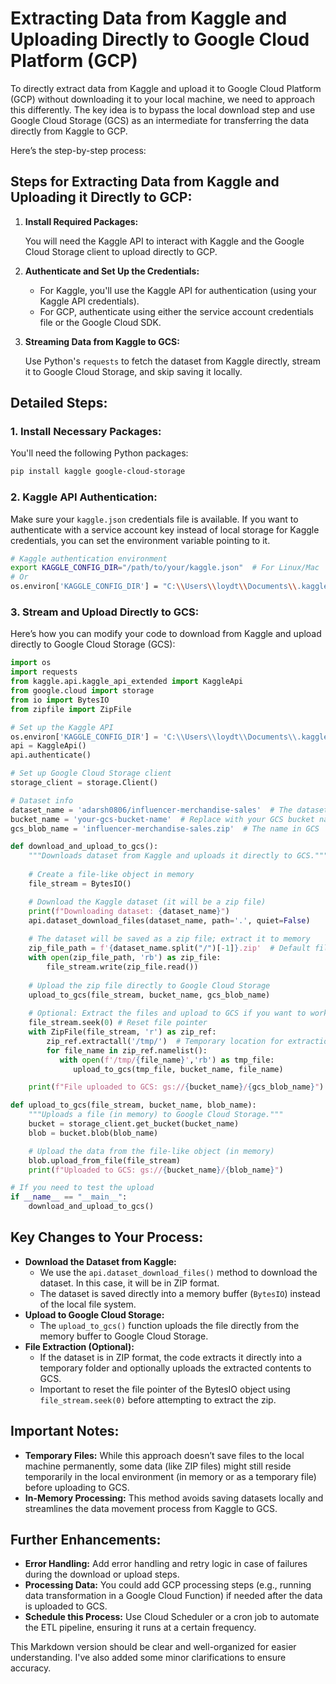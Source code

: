 # Extracting Data from Kaggle and Uploading Directly to Google Cloud Platform (GCP)

To directly extract data from Kaggle and upload it to Google Cloud Platform (GCP) without downloading it to your local machine, we need to approach this differently. The key idea is to bypass the local download step and use Google Cloud Storage (GCS) as an intermediate for transferring the data directly from Kaggle to GCP.

Here’s the step-by-step process:

## Steps for Extracting Data from Kaggle and Uploading it Directly to GCP:

1. **Install Required Packages:**

   You will need the Kaggle API to interact with Kaggle and the Google Cloud Storage client to upload directly to GCP.

2. **Authenticate and Set Up the Credentials:**

   *   For Kaggle, you'll use the Kaggle API for authentication (using your Kaggle API credentials).
   *   For GCP, authenticate using either the service account credentials file or the Google Cloud SDK.

3. **Streaming Data from Kaggle to GCS:**

   Use Python's `requests` to fetch the dataset from Kaggle directly, stream it to Google Cloud Storage, and skip saving it locally.

## Detailed Steps:

### 1. Install Necessary Packages:

You'll need the following Python packages:

```bash
pip install kaggle google-cloud-storage
```

### 2. Kaggle API Authentication:

Make sure your `kaggle.json` credentials file is available. If you want to authenticate with a service account key instead of local storage for Kaggle credentials, you can set the environment variable pointing to it.

```bash
# Kaggle authentication environment
export KAGGLE_CONFIG_DIR="/path/to/your/kaggle.json"  # For Linux/Mac
# Or
os.environ['KAGGLE_CONFIG_DIR'] = "C:\\Users\\loydt\\Documents\\.kaggle"  # For Windows
```

### 3. Stream and Upload Directly to GCS:

Here’s how you can modify your code to download from Kaggle and upload directly to Google Cloud Storage (GCS):

```python
import os
import requests
from kaggle.api.kaggle_api_extended import KaggleApi
from google.cloud import storage
from io import BytesIO
from zipfile import ZipFile

# Set up the Kaggle API
os.environ['KAGGLE_CONFIG_DIR'] = 'C:\\Users\\loydt\\Documents\\.kaggle'  # Path to your Kaggle credentials
api = KaggleApi()
api.authenticate()

# Set up Google Cloud Storage client
storage_client = storage.Client()

# Dataset info
dataset_name = 'adarsh0806/influencer-merchandise-sales'  # The dataset you want to download
bucket_name = 'your-gcs-bucket-name'  # Replace with your GCS bucket name
gcs_blob_name = 'influencer-merchandise-sales.zip'  # The name in GCS

def download_and_upload_to_gcs():
    """Downloads dataset from Kaggle and uploads it directly to GCS."""
    
    # Create a file-like object in memory
    file_stream = BytesIO()

    # Download the Kaggle dataset (it will be a zip file)
    print(f"Downloading dataset: {dataset_name}")
    api.dataset_download_files(dataset_name, path='.', quiet=False)
    
    # The dataset will be saved as a zip file; extract it to memory
    zip_file_path = f'{dataset_name.split("/")[-1]}.zip'  # Default file name from Kaggle
    with open(zip_file_path, 'rb') as zip_file:
        file_stream.write(zip_file.read())
    
    # Upload the zip file directly to Google Cloud Storage
    upload_to_gcs(file_stream, bucket_name, gcs_blob_name)
    
    # Optional: Extract the files and upload to GCS if you want to work with CSV/JSON data later.
    file_stream.seek(0) # Reset file pointer
    with ZipFile(file_stream, 'r') as zip_ref:
        zip_ref.extractall('/tmp/')  # Temporary location for extraction
        for file_name in zip_ref.namelist():
           with open(f'/tmp/{file_name}','rb') as tmp_file:
              upload_to_gcs(tmp_file, bucket_name, file_name)

    print(f"File uploaded to GCS: gs://{bucket_name}/{gcs_blob_name}")

def upload_to_gcs(file_stream, bucket_name, blob_name):
    """Uploads a file (in memory) to Google Cloud Storage."""
    bucket = storage_client.get_bucket(bucket_name)
    blob = bucket.blob(blob_name)

    # Upload the data from the file-like object (in memory)
    blob.upload_from_file(file_stream)
    print(f"Uploaded to GCS: gs://{bucket_name}/{blob_name}")

# If you need to test the upload
if __name__ == "__main__":
    download_and_upload_to_gcs()
```

## Key Changes to Your Process:

*   **Download the Dataset from Kaggle:**
    *   We use the `api.dataset_download_files()` method to download the dataset. In this case, it will be in ZIP format.
    *   The dataset is saved directly into a memory buffer (`BytesIO`) instead of the local file system.
*   **Upload to Google Cloud Storage:**
    *   The `upload_to_gcs()` function uploads the file directly from the memory buffer to Google Cloud Storage.
*   **File Extraction (Optional):**
    *   If the dataset is in ZIP format, the code extracts it directly into a temporary folder and optionally uploads the extracted contents to GCS.
    *   Important to reset the file pointer of the BytesIO object using `file_stream.seek(0)` before attempting to extract the zip.

## Important Notes:

*   **Temporary Files:** While this approach doesn’t save files to the local machine permanently, some data (like ZIP files) might still reside temporarily in the local environment (in memory or as a temporary file) before uploading to GCS.
*   **In-Memory Processing:** This method avoids saving datasets locally and streamlines the data movement process from Kaggle to GCS.

## Further Enhancements:

*   **Error Handling:** Add error handling and retry logic in case of failures during the download or upload steps.
*   **Processing Data:** You could add GCP processing steps (e.g., running data transformation in a Google Cloud Function) if needed after the data is uploaded to GCS.
*   **Schedule this Process:** Use Cloud Scheduler or a cron job to automate the ETL pipeline, ensuring it runs at a certain frequency.

This Markdown version should be clear and well-organized for easier understanding. I've also added some minor clarifications to ensure accuracy.
